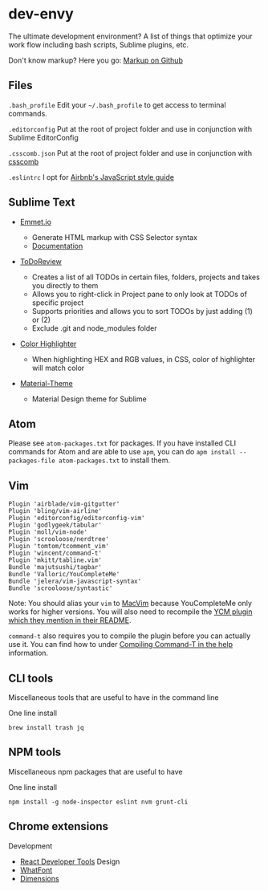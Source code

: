 dev-envy
========

The ultimate development environment? A list of things that optimize your work flow including bash scripts, Sublime plugins, etc.

Don't know markup? Here you go: <a href="https://help.github.com/articles/writing-on-github/" target="_blank">Markup on Github</a>

## Files
`.bash_profile` Edit your `~/.bash_profile` to get access to terminal commands.

`.editorconfig` Put at the root of project folder and use in conjunction with Sublime EditorConfig

`.csscomb.json` Put at the root of project folder and use in conjunction with [csscomb](http://csscomb.com/)

`.eslintrc` I opt for [Airbnb's JavaScript style guide](https://github.com/airbnb/javascript)

## Sublime Text

* <a href="https://github.com/sergeche/emmet-sublime" target="_blank">Emmet.io</a>
  * Generate HTML markup with CSS Selector syntax
  * <a href="http://docs.emmet.io/" target="_blank">Documentation</a>

* <a href="https://sublime.wbond.net/packages/TodoReview" target="_blank">ToDoReview</a>
  * Creates a list of all TODOs in certain files, folders, projects and takes you directly to them
  * Allows you to right-click in Project pane to only look at TODOs of specific project
  * Supports priorities and allows you to sort TODOs by just adding (1) or (2)
  * Exclude .git and node_modules folder

* <a href="https://github.com/Monnoroch/ColorHighlighter" target="_blank">Color Highlighter</a>
  * When highlighting HEX and RGB values, in CSS, color of highlighter will match color

* <a href="http://equinusocio.github.io/material-theme/" target="_blank">Material-Theme</a>
  * Material Design theme for Sublime

## Atom

Please see `atom-packages.txt` for packages. If you have installed CLI commands for Atom
and are able to use `apm`, you can do `apm install --packages-file atom-packages.txt` to
install them.

## Vim

```
Plugin 'airblade/vim-gitgutter'
Plugin 'bling/vim-airline'
Plugin 'editorconfig/editorconfig-vim'
Plugin 'godlygeek/tabular'
Plugin 'moll/vim-node'
Plugin 'scrooloose/nerdtree'
Plugin 'tomtom/tcomment_vim'
Plugin 'wincent/command-t'
Plugin 'mkitt/tabline.vim'
Bundle 'majutsushi/tagbar'
Bundle 'Valloric/YouCompleteMe'
Bundle 'jelera/vim-javascript-syntax'
Bundle 'scrooloose/syntastic'
```

Note: You should alias your `vim` to [MacVim](https://github.com/macvim-dev/macvim) because YouCompleteMe only works for higher versions. You will also need to recompile the [YCM plugin which they mention in their README](https://github.com/Valloric/YouCompleteMe).

`command-t` also requires you to compile the plugin before you can actually use it. You can find how to under [Compiling Command-T in the help](https://github.com/wincent/command-t/blob/master/doc/command-t.txt) information.

## CLI tools

Miscellaneous tools that are useful to have in the command line

One line install

```
brew install trash jq
```

## NPM tools

Miscellaneous npm packages that are useful to have

One line install

```
npm install -g node-inspector eslint nvm grunt-cli
```

## Chrome extensions

Development
* <a href="https://chrome.google.com/webstore/detail/react-developer-tools/fmkadmapgofadopljbjfkapdkoienihi" target="_blank">React Developer Tools</a>
Design
* <a href="https://chrome.google.com/webstore/detail/whatfont/jabopobgcpjmedljpbcaablpmlmfcogm/related?hl=en" target="_blank">WhatFont</a>
* <a href="https://chrome.google.com/webstore/detail/dimensions/baocaagndhipibgklemoalmkljaimfdj?hl=en" target="_blank">Dimensions</a>
